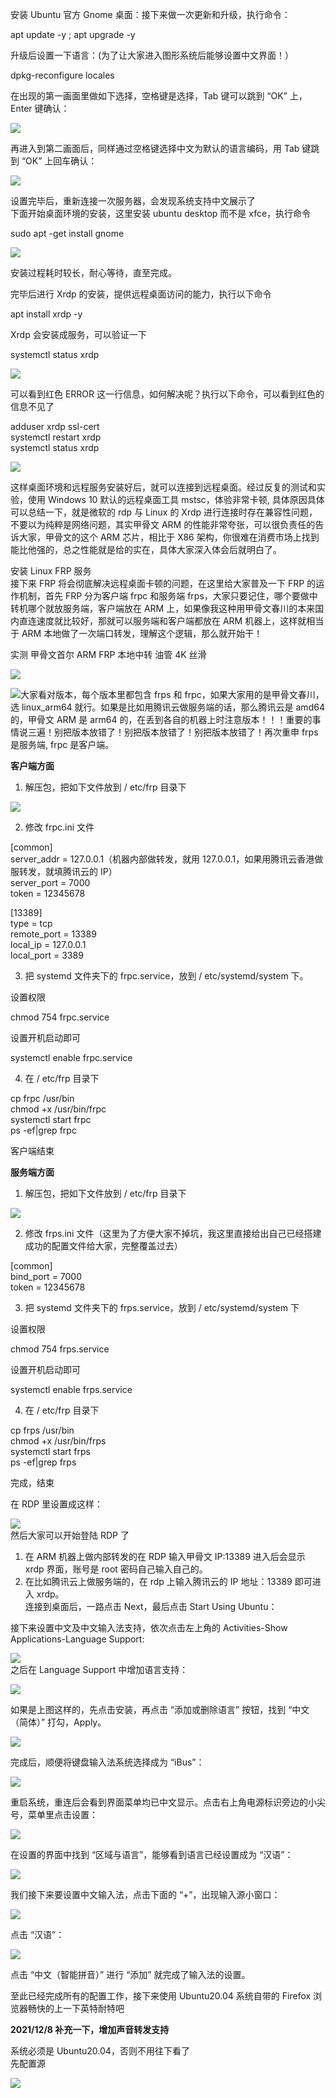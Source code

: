 安装 Ubuntu 官方 Gnome 桌面：接下来做一次更新和升级，执行命令：

apt update -y ; apt upgrade -y

升级后设置一下语言：(为了让大家进入图形系统后能够设置中文界面！）

dpkg-reconfigure locales

在出现的第一画面里做如下选择，空格键是选择，Tab 键可以跳到 “OK” 上，Enter 键确认：

![](https://www.you2php.com/zb_users/upload/2021/10/202110041633324777537656.png)

再进入到第二画面后，同样通过空格键选择中文为默认的语言编码，用 Tab 键跳到 “OK” 上回车确认：

![](https://www.you2php.com/zb_users/upload/2021/10/202110041633324790421502.jpg)

设置完毕后，重新连接一次服务器，会发现系统支持中文展示了  
下面开始桌面环境的安装，这里安装 ubuntu desktop 而不是 xfce，执行命令

sudo apt -get install gnome

![](https://www.you2php.com/zb_users/upload/2021/10/202110041633324801675168.jpg)

安装过程耗时较长，耐心等待，直至完成。


完毕后进行 Xrdp 的安装，提供远程桌面访问的能力，执行以下命令

apt install xrdp -y

Xrdp 会安装成服务，可以验证一下

systemctl status xrdp

![](https://www.you2php.com/zb_users/upload/2021/10/202110041633324816813414.jpg)

可以看到红色 ERROR 这一行信息，如何解决呢？执行以下命令，可以看到红色的信息不见了

adduser xrdp ssl-cert  
systemctl restart xrdp  
systemctl status xrdp

![](https://www.you2php.com/zb_users/upload/2021/10/202110041633324828767818.jpg)


这样桌面环境和远程服务安装好后，就可以连接到远程桌面。经过反复的测试和实验，使用 Windows 10 默认的远程桌面工具 mstsc，体验非常卡顿, 具体原因具体可以总结一下，就是微软的 rdp 与 Linux 的 Xrdp 进行连接时存在兼容性问题，不要以为纯粹是网络问题，其实甲骨文 ARM 的性能非常夸张，可以很负责任的告诉大家，甲骨文的这个 ARM 芯片，相比于 X86 架构，你很难在消费市场上找到能比他强的，总之性能就是给的实在，具体大家深入体会后就明白了。

安装 Linux FRP 服务  
接下来 FRP 将会彻底解决远程桌面卡顿的问题，在这里给大家普及一下 FRP 的运作机制，首先 FRP 分为客户端 frpc 和服务端 frps，大家只要记住，哪个要做中转机哪个就放服务端，客户端放在 ARM 上，如果像我这种用甲骨文春川的本来国内直连速度就比较好，那就可以服务端和客户端都放在 ARM 机器上，这样就相当于 ARM 本地做了一次端口转发，理解这个逻辑，那么就开始干！

实测 甲骨文首尔 ARM FRP 本地中转 油管 4K 丝滑

![](https://www.you2php.com/zb_users/upload/2021/12/202112081638969066715418.gif)

![](https://www.you2php.com/zb_users/upload/2021/12/202112101639103625357463.png)大家看对版本，每个版本里都包含 frps 和 frpc，如果大家用的是甲骨文春川，选 linux_arm64 就行。如果是比如用腾讯云做服务端的话，那么腾讯云是 amd64 的，甲骨文 ARM 是 arm64 的，在丢到各自的机器上时注意版本！！！重要的事情说三遍！别把版本放错了！别把版本放错了！别把版本放错了！再次重申 frps 是服务端, frpc 是客户端。

**客户端方面**

1. 解压包，把如下文件放到 / etc/frp 目录下

![](https://www.you2php.com/zb_users/upload/2021/10/202110041633324844671801.jpg)

2. 修改 frpc.ini 文件

[common]  
server_addr = 127.0.0.1（机器内部做转发，就用 127.0.0.1，如果用腾讯云香港做服转发，就填腾讯云的 IP）  
server_port = 7000  
token = 12345678

[13389]  
type = tcp  
remote_port = 13389  
local_ip = 127.0.0.1  
local_port = 3389

3. 把 systemd 文件夹下的 frpc.service，放到 / etc/systemd/system 下。

设置权限

chmod 754 frpc.service

设置开机启动即可

systemctl enable frpc.service

4. 在 / etc/frp 目录下

cp frpc /usr/bin  
chmod +x /usr/bin/frpc  
systemctl start frpc  
ps -ef|grep frpc

客户端结束

**服务端方面**

1. 解压包，把如下文件放到 / etc/frp 目录下

![](https://www.you2php.com/zb_users/upload/2021/10/202110041633324869479706.jpg)

2. 修改 frps.ini 文件（这里为了方便大家不掉坑，我这里直接给出自己已经搭建成功的配置文件给大家，完整覆盖过去）

[common]  
bind_port = 7000  
token = 12345678

3. 把 systemd 文件夹下的 frps.service，放到 / etc/systemd/system 下

设置权限

chmod 754 frps.service

设置开机启动即可

systemctl enable frps.service

4. 在 / etc/frp 目录下

cp frps /usr/bin  
chmod +x /usr/bin/frps  
systemctl start frps  
ps -ef|grep frps

完成，结束


在 RDP 里设置成这样：

![](https://www.you2php.com/zb_users/upload/2021/12/202112101639103677815345.png)  
然后大家可以开始登陆 RDP 了

1. 在 ARM 机器上做内部转发的在 RDP 输入甲骨文 IP:13389 进入后会显示 xrdp 界面，账号是 root 密码自己输入自己的。  
2. 在比如腾讯云上做服务端的，在 rdp 上输入腾讯云的 IP 地址：13389 即可进入 xrdp。  
连接到桌面后，一路点击 Next，最后点击 Start Using Ubuntu：

接下来设置中文及中文输入法支持，依次点击左上角的 Activities-Show Applications-Language Support:

![](https://www.you2php.com/zb_users/upload/2021/10/202110041633324919826109.jpg)  
之后在 Language Support 中增加语言支持：

![](https://www.you2php.com/zb_users/upload/2021/10/202110041633324930337030.jpg)

如果是上图这样的，先点击安装，再点击 “添加或删除语言” 按钮，找到 “中文（简体）” 打勾，Apply。

![](https://www.you2php.com/zb_users/upload/2021/10/202110041633324940837212.jpg)

完成后，顺便将键盘输入法系统选择成为 “iBus”：

![](https://www.you2php.com/zb_users/upload/2021/10/202110041633324951949136.jpg)

重启系统，重连后会看到界面菜单均已中文显示。点击右上角电源标识旁边的小尖号，菜单里点击设置：

![](https://www.you2php.com/zb_users/upload/2021/10/202110041633324961880350.jpg)

在设置的界面中找到 “区域与语言”，能够看到语言已经设置成为 “汉语”：

![](https://www.you2php.com/zb_users/upload/2021/10/202110041633324982782225.jpg)

我们接下来要设置中文输入法，点击下面的 “+”，出现输入源小窗口：

![](https://www.you2php.com/zb_users/upload/2021/10/202110041633324992798455.jpg)

点击 “汉语”：

![](https://www.you2php.com/zb_users/upload/2021/10/202110041633325002748973.jpg)

点击 “中文（智能拼音）” 进行 “添加” 就完成了输入法的设置。

至此已经完成所有的配置工作，接下来使用 Ubuntu20.04 系统自带的 Firefox 浏览器畅快的上一下英特耐特吧

**2021/12/8 补充一下，增加声音转发支持**

系统必须是 Ubuntu20.04，否则不用往下看了  
先配置源

![](https://www.you2php.com/zb_users/upload/2022/02/202202161645023658539953.jpg)
